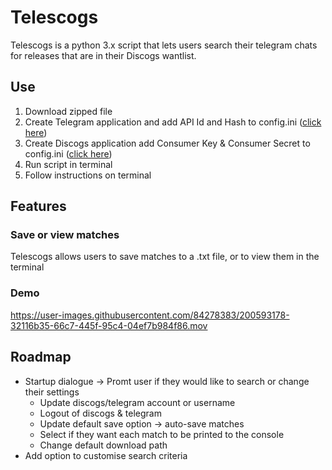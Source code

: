 # Telescogs
 Telescogs is a python 3.x script that lets users search their telegram chats for releases that are in their Discogs wantlist.
 
## Use
1. Download zipped file 
2. Create Telegram application and add API Id and Hash to config.ini    ([click here](https://core.telegram.org/api/obtaining_api_id))
3. Create Discogs application add Consumer Key & Consumer Secret to config.ini  ([click here](https://www.discogs.com/settings/developers))
4. Run script in terminal
5. Follow instructions on terminal
## Features
### Save or view matches
Telescogs allows users to save matches to a .txt file, or to view them in the terminal
### Demo

https://user-images.githubusercontent.com/84278383/200593178-32116b35-66c7-445f-95c4-04ef7b984f86.mov


## Roadmap
* Startup dialogue -> Promt user if they would like to search or change their settings
  * Update discogs/telegram account or username
  * Logout of discogs & telegram
  * Update default save option -> auto-save matches
  * Select if they want each match to be printed to the console
  * Change default download path
* Add option to customise search criteria
